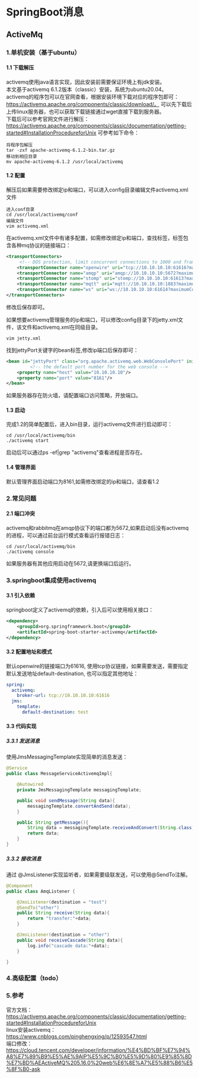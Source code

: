 # SpringBoot消息
## ActiveMq
### 1.单机安装（基于ubuntu）
#### 1.1 下载解压
activemq使用java语言实现，因此安装前需要保证环境上有jdk安装。  
本文基于activemq 6.1.2版本（classic）安装，系统为ubuntu20.04。  
activemq的程序包可以在官网查看，根据安装环境下载对应的程序包即可：https://activemq.apache.org/components/classic/download/。
可以先下载后上传linux服务器，也可以获取下载链接通过wget直接下载到服务器。  
下载后可以参考官网文件进行解压：https://activemq.apache.org/components/classic/documentation/getting-started#InstallationProcedureforUnix
可参考如下命令：
```
将程序包解压
tar -zxf apache-activemq-6.1.2-bin.tar.gz
移动到相应目录
mv apache-activemq-6.1.2 /usr/local/activemq
```
#### 1.2 配置
解压后如果需要修改绑定ip和端口，可以进入config目录编辑文件activemq.xml文件
```
进入conf目录
cd /usr/local/activemq/conf
编辑文件
vim activemq.xml
```
在activemq.xml文件中有诸多配置，如需修改绑定ip和端口，查找<transportConnectors>标签，标签包含各种mq协议的链接端口：
```xml
<transportConnectors>
     <!-- DOS protection, limit concurrent connections to 1000 and frame size to 100MB -->
    <transportConnector name="openwire" uri="tcp://10.10.10.10:61616?maximumConnections=1000&amp;wireFormat.maxFrameSize=104857600"/>
    <transportConnector name="amqp" uri="amqp://10.10.10.10:5672?maximumConnections=1000&amp;wireFormat.maxFrameSize=104857600"/>
    <transportConnector name="stomp" uri="stomp://10.10.10.10:61613?maximumConnections=1000&amp;wireFormat.maxFrameSize=104857600"/>
    <transportConnector name="mqtt" uri="mqtt://10.10.10.10:1883?maximumConnections=1000&amp;wireFormat.maxFrameSize=104857600"/>
    <transportConnector name="ws" uri="ws://10.10.10.10:61614?maximumConnections=1000&amp;wireFormat.maxFrameSize=104857600"/>
</transportConnectors>
```
修改后保存即可。

如果想要activemq管理服务的ip和端口，可以修改config目录下的jetty.xml文件，该文件和activemq.xml在同级目录。
```
vim jetty.xml
```
找到jettyPort关键字的bean标签,修改ip端口后保存即可：
```xml
<bean id="jettyPort" class="org.apache.activemq.web.WebConsolePort" init-method="start">
         <!-- the default port number for the web console -->
    <property name="host" value="10.10.10.10"/>
    <property name="port" value="8161"/>
</bean>

```
如果服务器存在防火墙，请配置端口访问策略，开放端口。

#### 1.3 启动
完成1.2的简单配置后，进入bin目录，运行activemq文件进行启动即可：
```
cd /usr/local/activemq/bin
./activemq start
```
启动后可以通过ps -ef|grep "activemq"查看进程是否存在。

#### 1.4 管理界面
默认管理界面启动端口为8161,如需修改绑定的ip和端口，请查看1.2

### 2.常见问题
#### 2.1 端口冲突
activemq和rabbitmq在amqp协议下的端口都为5672,如果启动后没有activemq的进程，可以通过前台运行模式查看运行报错日志：
```
cd /usr/local/activemq/bin
./activemq console
```
如果服务器有其他应用启动在5672,请更换端口后运行。

### 3.springboot集成使用activemq
#### 3.1 引入依赖
springboot定义了activemq的依赖，引入后可以使用相关接口：
```xml
<dependency>
    <groupId>org.springframework.boot</groupId>
    <artifactId>spring-boot-starter-activemq</artifactId>
</dependency>
```
#### 3.2 配置地址和模式
默认openwire的链接端口为61616, 使用tcp协议链接，如果需要发送，需要指定默认发送地址default-destination, 也可以指定其他地址：
```yaml
spring:
  activemq:
    broker-url: tcp://10.10.10.10:61616
  jms:
    template:
      default-destination: test
```
#### 3.3 代码实现
##### 3.3.1 发送消息
使用JmsMessagingTemplate实现简单的消息发送：
```java
@Service
public class MessageServiceActivemqImpl{

    @Autowired
    private JmsMessagingTemplate messagingTemplate;

    public void sendMessage(String data){
        messagingTemplate.convertAndSend(data);
    }

    public String getMessage(){
        String data = messagingTemplate.receiveAndConvert(String.class);
        return data;
    }
}
```
##### 3.3.2 接收消息
通过 @JmsListener实现监听者，如果需要级联发送，可以使用@SendTo注解。
```java
@Component
public class AmqListener {

    @JmsListener(destination = "test")
    @SendTo("other")
    public String receive(String data){
        return "transfer:"+data;
    }

    @JmsListener(destination = "other")
    public void receiveCascade(String data){
        log.info("cascade data:"+data);
    }

}
```

### 4.高级配置（todo）

### 5.参考
官方文档：https://activemq.apache.org/components/classic/documentation/getting-started#InstallationProcedureforUnix  
linux安装activemq：https://www.cnblogs.com/pinghengxing/p/12593547.html  
端口修改：https://cloud.tencent.com/developer/information/%E4%BD%BF%E7%94%A8%E7%89%B9%E5%AE%9AIP%E5%9C%B0%E5%9D%80%E9%85%8D%E7%BD%AEActiveMQ%205.16.0%20web%E6%8E%A7%E5%88%B6%E5%8F%B0-ask  